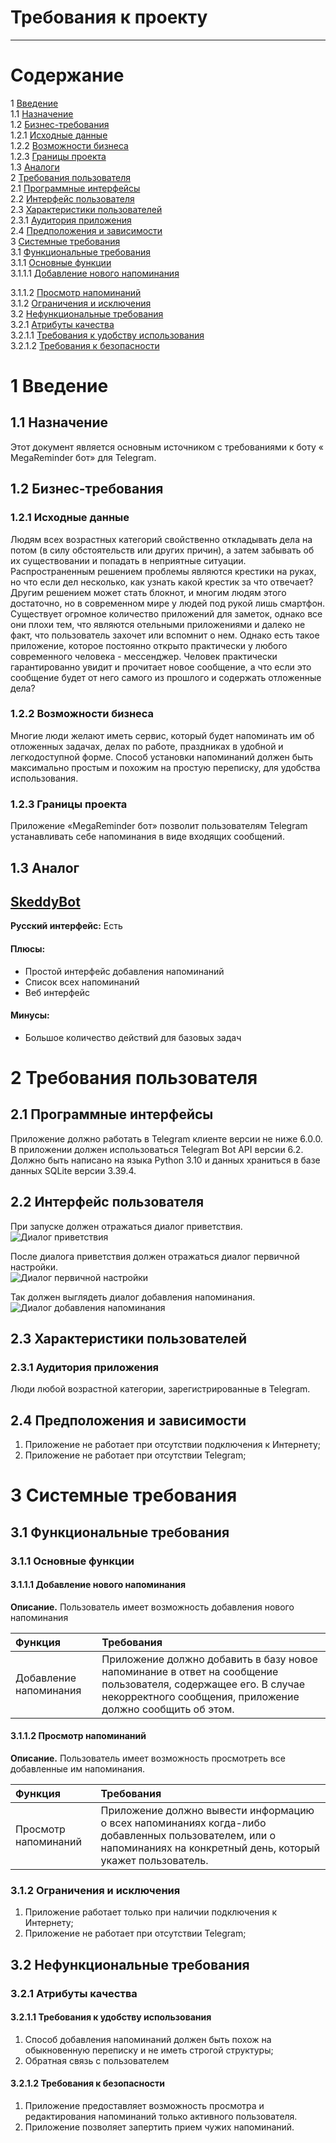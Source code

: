 # Требования к проекту
---

# Содержание
1 [Введение](#intro)  
1.1 [Назначение](#appointment)  
1.2 [Бизнес-требования](#business_requirements)  
1.2.1 [Исходные данные](#initial_data)  
1.2.2 [Возможности бизнеса](#business_opportunities)  
1.2.3 [Границы проекта](#project_boundary)  
1.3 [Аналоги](#analogues)  
2 [Требования пользователя](#user_requirements)  
2.1 [Программные интерфейсы](#software_interfaces)  
2.2 [Интерфейс пользователя](#user_interface)  
2.3 [Характеристики пользователей](#user_specifications)  
2.3.1 [Аудитория приложения](#application_audience)  
2.4 [Предположения и зависимости](#assumptions_and_dependencies)  
3 [Системные требования](#system_requirements)  
3.1 [Функциональные требования](#functional_requirements)  
3.1.1 [Основные функции](#main_functions)  
3.1.1.1 [Добавление нового напоминания](#add_new_remind)

3.1.1.2 [Просмотр напоминаний](#list_reminds)  
3.1.2 [Ограничения и исключения](#restrictions_and_exclusions)  
3.2 [Нефункциональные требования](#non-functional_requirements)  
3.2.1 [Атрибуты качества](#quality_attributes)  
3.2.1.1 [Требования к удобству использования](#requirements_for_ease_of_use)  
3.2.1.2 [Требования к безопасности](#security_requirements)  

<a name="intro"/>

# 1 Введение

<a name="appointment"/>

## 1.1 Назначение
Этот документ является основным источником с требованиями к боту « MegaReminder бот» для Telegram.

<a name="business_requirements"/>

## 1.2 Бизнес-требования

<a name="initial_data"/>

### 1.2.1 Исходные данные
Людям всех возрастных категорий свойственно откладывать дела на потом (в силу обстоятельств или других причин), а затем забывать об их существовании и попадать в неприятные ситуации. Распространенным решением проблемы являются крестики на руках, но что если дел несколько, как узнать какой крестик за что отвечает? Другим решением может стать блокнот, и многим людям этого достаточно, но в современном мире у людей под рукой лишь смартфон. Существует огромное количество приложений для заметок, однако все они плохи тем, что являются отельными приложениями и далеко не факт, что пользователь захочет или вспомнит о нем. Однако есть такое приложение, которое постоянно открыто практически у любого современного человека - мессенджер. Человек практически гарантированно увидит и прочитает новое сообщение, а что если это сообщение будет от него самого из прошлого и содержать отложенные дела? 

<a name="business_opportunities"/>

### 1.2.2 Возможности бизнеса
Многие люди желают иметь сервис, который будет напоминать им об отложенных задачах, делах по работе, праздниках в удобной и легкодоступной форме. Способ установки напоминаний должен быть максимально простым и похожим на простую переписку, для удобства использования.

<a name="project_boundary"/>

### 1.2.3 Границы проекта
Приложение «MegaReminder бот» позволит пользователям Telegram устанавливать себе напоминания в виде входящих сообщений.

<a name="analogues"/>


## 1.3 Аналог

## [SkeddyBot](http://telegram.me/skeddybot)

**Русский интерфейс:**  Есть
#### Плюсы:
   * Простой интерфейс добавления напоминаний
   * Список всех напоминаний
   * Веб интерфейс
   
#### Минусы:
   * Большое количество действий для базовых задач   

<a name="user_requirements"/>

# 2 Требования пользователя

<a name="software_interfaces"/>

## 2.1 Программные интерфейсы
Приложение должно работать в Telegram клиенте версии не ниже 6.0.0. В приложении должен использоваться Telegram Bot API версии 6.2. Должно быть написано на языка Python 3.10 и данных храниться в базе данных SQLite версии 3.39.4.

<a name="user_interface"/>

## 2.2 Интерфейс пользователя
При запуске должен отражаться диалог приветствия.  
![Диалог приветствия](../../Images/Mockups/StartPage.png)  

После диалога приветствия должен отражаться диалог первичной настройки.  
![Диалог первичной настройки](../../Images/Mockups/Configuring.png)  

Так должен выглядеть диалог добавления напоминания.  
![Диалог добавления напоминания](../../Images/Mockups/AddRemember.png)  

<a name="user_specifications"/>

## 2.3 Характеристики пользователей

<a name="application_audience"/>

### 2.3.1 Аудитория приложения
Люди любой возрастной категории, зарегистрированные в Telegram.

<a name="assumptions_and_dependencies"/>

## 2.4 Предположения и зависимости
1. Приложение не работает при отсутствии подключения к Интернету;
2. Приложение не работает при отсутствии Telegram;
<a name="system_requirements"/>

# 3 Системные требования

<a name="functional_requirements"/>

## 3.1 Функциональные требования

<a name="main_functions"/>

### 3.1.1 Основные функции
<a name="add_new_remind"/>

#### 3.1.1.1 Добавление нового напоминания
**Описание.** Пользователь имеет возможность добавления нового напоминания
 
| Функция | Требования | 
|:---|:---|
| Добавление напоминания | Приложение должно добавить в базу новое напоминание в ответ на сообщение пользователя, содержащее его. В случае некорректного сообщения, приложение должно сообщить об этом.|
<a name="list_reminds"/>

#### 3.1.1.2 Просмотр напоминаний
**Описание.**  Пользователь имеет возможность просмотреть все добавленные им напоминания.

| Функция | Требования | 
|:---|:---|
| Просмотр напоминаний | Приложение должно вывести информацию о всех напоминаниях когда-либо добавленных пользователем, или о напоминаниях на конкретный день, который укажет пользователь. |

### 3.1.2 Ограничения и исключения
1. Приложение работает только при наличии подключения к Интернету;
2. Приложение не работает при отсутствии Telegram;
<a name="non-functional_requirements"/>

## 3.2 Нефункциональные требования

<a name="quality_attributes"/>

### 3.2.1 Атрибуты качества

<a name="requirements_for_ease_of_use"/>

#### 3.2.1.1 Требования к удобству использования
1. Способ добавления напоминаний должен быть похож на обыкновенную переписку и не иметь строгой структуры;
2. Обратная связь с пользователем

<a name="security_requirements"/>

#### 3.2.1.2 Требования к безопасности
1. Приложение предоставляет возможность просмотра и редактирования напоминаний только активного пользователя.
2. Приложение позволяет запертить прием чужих напоминаний.
